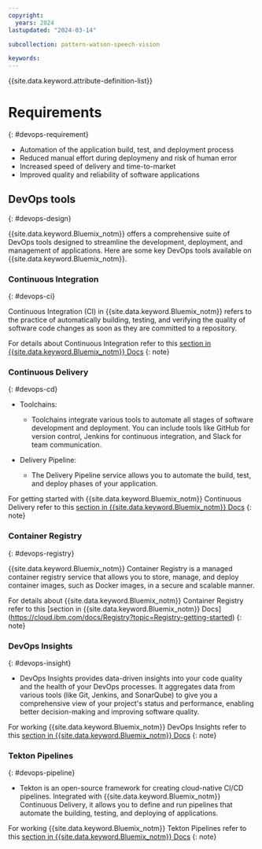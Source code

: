 ```yaml
---
copyright:
  years: 2024
lastupdated: "2024-03-14"

subcollection: pattern-watson-speech-vision

keywords:
---
```

{{site.data.keyword.attribute-definition-list}}

# Requirements
{: #devops-requirement}

* Automation of the application build, test, and deployment process
* Reduced manual effort during deploymeny and risk of human error
* Increased speed of delivery and time-to-market
* Improved quality and reliability of software applications

## DevOps tools
{: #devops-design}

{{site.data.keyword.Bluemix_notm}} offers a comprehensive suite of DevOps tools designed to streamline the development, deployment, and management of applications. Here are some key DevOps tools available on {{site.data.keyword.Bluemix_notm}}.

### Continuous Integration
{: #devops-ci}

Continuous Integration (CI) in {{site.data.keyword.Bluemix_notm}} refers to the practice of automatically building, testing, and verifying the quality of software code changes as soon as they are committed to a repository.

For details about Continuous Integration refer to this [section in {{site.data.keyword.Bluemix_notm}} Docs](https://www.ibm.com/topics/continuous-integration)
{: note}

### Continuous Delivery
{: #devops-cd}

* Toolchains:

  * Toolchains integrate various tools to automate all stages of software development and deployment. You can include tools like GitHub for version control, Jenkins for continuous integration, and Slack for team communication.
* Delivery Pipeline:

  * The Delivery Pipeline service allows you to automate the build, test, and deploy phases of your application.

For getting started with {{site.data.keyword.Bluemix_notm}} Continuous Delivery refer to this [section in {{site.data.keyword.Bluemix_notm}} Docs](https://cloud.ibm.com/docs/ContinuousDelivery?topic=ContinuousDelivery-getting-started)
{: note}

### Container Registry
{: #devops-registry}

{{site.data.keyword.Bluemix_notm}} Container Registry is a managed container registry service that allows you to store, manage, and deploy container images, such as Docker images, in a secure and scalable manner.

For details about {{site.data.keyword.Bluemix_notm}} Container Registry refer to this [section in {{site.data.keyword.Bluemix_notm}} Docs] (https://cloud.ibm.com/docs/Registry?topic=Registry-getting-started)
{: note}

### DevOps Insights
{: #devops-insight}

* DevOps Insights provides data-driven insights into your code quality and the health of your DevOps processes. It aggregates data from various tools (like Git, Jenkins, and SonarQube) to give you a comprehensive view of your project's status and performance, enabling better decision-making and improving software quality.

For working {{site.data.keyword.Bluemix_notm}} DevOps Insights refer to this [section in {{site.data.keyword.Bluemix_notm}} Docs](https://cloud.ibm.com/docs/ContinuousDelivery?topic=ContinuousDelivery-di_working)
{: note}

### Tekton Pipelines
{: #devops-pipeline}

* Tekton is an open-source framework for creating cloud-native CI/CD pipelines. Integrated with {{site.data.keyword.Bluemix_notm}} Continuous Delivery, it allows you to define and run pipelines that automate the building, testing, and deploying of applications.

For working {{site.data.keyword.Bluemix_notm}} Tekton Pipelines refer to this [section in {{site.data.keyword.Bluemix_notm}} Docs](https://cloud.ibm.com/docs/ContinuousDelivery?topic=ContinuousDelivery-tekton-pipelines&interface=ui)
{: note}
